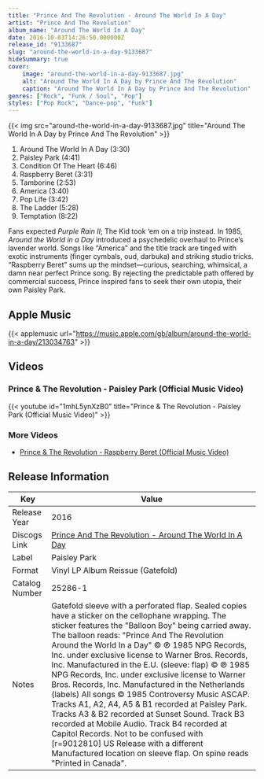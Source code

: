 ```yaml
---
title: "Prince And The Revolution - Around The World In A Day"
artist: "Prince And The Revolution"
album_name: "Around The World In A Day"
date: 2016-10-03T14:26:50.000000Z
release_id: "9133687"
slug: "around-the-world-in-a-day-9133687"
hideSummary: true
cover:
    image: "around-the-world-in-a-day-9133687.jpg"
    alt: "Around The World In A Day by Prince And The Revolution"
    caption: "Around The World In A Day by Prince And The Revolution"
genres: ["Rock", "Funk / Soul", "Pop"]
styles: ["Pop Rock", "Dance-pop", "Funk"]
---
```


{{< img src="around-the-world-in-a-day-9133687.jpg" title="Around The World In A Day by Prince And The Revolution" >}}

<!-- section break -->

1. Around The World In  A Day (3:30)
2. Paisley Park (4:41)
3. Condition Of The Heart (6:46)
4. Raspberry Beret (3:31)
5. Tamborine (2:53)
6. America (3:40)
7. Pop Life (3:42)
8. The Ladder (5:28)
9. Temptation (8:22)

<!-- section break -->


Fans expected <i>Purple Rain II</i>; The Kid took ‘em on a trip instead. In 1985, <i>Around the World in a Day</i> introduced a psychedelic overhaul to Prince’s lavender world. Songs like “America” and the title track are tinged with exotic instruments (finger cymbals, oud, darbuka) and striking studio tricks. “Raspberry Beret” sums up the mindset—curious, searching, whimsical, a damn near perfect Prince song. By rejecting the predictable path offered by commercial success, Prince inspired fans to seek their own utopia, their own Paisley Park.



## Apple Music
{{< applemusic url="https://music.apple.com/gb/album/around-the-world-in-a-day/213034763" >}}





## Videos
### Prince & The Revolution - Paisley Park (Official Music Video)
{{< youtube id="1mhL5ynXzB0" title="Prince & The Revolution - Paisley Park (Official Music Video)" >}}<br>

### More Videos

- [Prince & The Revolution - Raspberry Beret (Official Music Video)](https://www.youtube.com/watch?v=l7vRSu_wsNc)


## Release Information
|  Key           | Value                                                |
| ---------------| ---------------------------------------------------- |
| Release Year   | 2016                                   |
| Discogs Link   | [Prince And The Revolution - Around The World In A Day](https://www.discogs.com/release/9133687-Prince-And-The-Revolution-Around-The-World-In-A-Day) |
| Label          | Paisley Park |
| Format         | Vinyl LP Album Reissue (Gatefold) |
| Catalog Number | 25286-1 |
| Notes | Gatefold sleeve with a perforated flap.   Sealed copies have a sticker on the cellophane wrapping. The sticker features the "Balloon Boy" being carried away. The balloon reads: "Prince And The Revolution Around the World In a Day"  © ℗ 1985 NPG Records, Inc. under exclusive license to Warner Bros. Records, Inc. Manufactured in the E.U. (sleeve: flap)  © ℗ 1985 NPG Records, Inc. under exclusive license to Warner Bros. Records, Inc. Manufactured in the Netherlands (labels)  All songs © 1985 Controversy Music ASCAP.   Tracks A1, A2, A4, A5 & B1 recorded at Paisley Park. Tracks A3 & B2 recorded at Sunset Sound. Track B3 recorded at Mobile Audio. Track B4 recorded at Capitol Records.  Not to be confused with [r=9012810] US Release with a different Manufactured location on sleeve flap. On spine reads "Printed in Canada". |